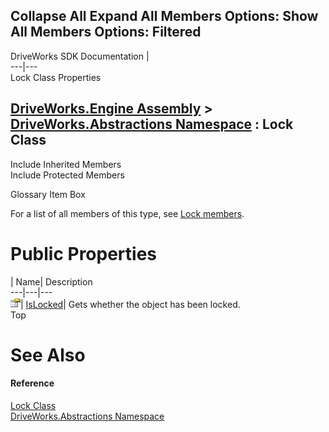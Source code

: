 Collapse All Expand All Members Options: Show All  Members Options: Filtered   
---  
DriveWorks SDK Documentation  |   
---|---  
Lock Class Properties   
  
[DriveWorks.Engine Assembly](topic2156.md) > [DriveWorks.Abstractions Namespace](topic5939.md) : Lock Class  
---  
  
Include Inherited Members    
Include Protected Members    


Glossary Item Box

For a list of all members of this type, see [Lock members](topic6080.md).

# Public Properties

| Name| Description  
---|---|---  
![Public Property](dotnetimages/publicProperty.gif)| [IsLocked](topic6088.md)| Gets whether the object has been locked.   
Top

# See Also

#### Reference

[Lock Class](topic6079.md)   
[DriveWorks.Abstractions Namespace](topic5939.md)


